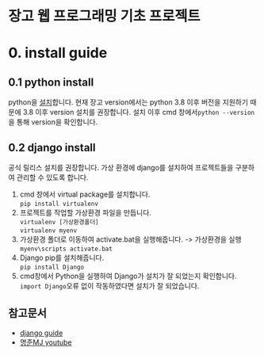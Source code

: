 # 장고 웹 프로그래밍 기초 프로젝트
# 0. install guide
## 0.1 python install
python을 [설치](https://www.python.org/downloads/windows/)합니다. 현재 장고 version에서는 python 3.8 이후 버전을 지원하기 때문에 3.8 이후 version 설치를 권장합니다. 설치 이후 cmd 창에서```python --version```
을 통해 version을 확인합니다.
## 0.2 django install
공식 릴리스 설치를 권장합니다. 가상 환경에 django를 설치하여 프로젝트들을 구분하여 관리할 수 있도록 합니다. 
1. cmd 창에서 virtual package를 설치합니다.   
```pip install virtualenv``` 
2. 프로젝트를 작업할 가상환경 파일을 만듭니다.   
```virtualenv [가상환경폴더]```   
```virtualenv myenv```   
3. 가상환경 폴더로 이동하여 activate.bat을 실행해줍니다. -> 가상환경을 실행   
```myenv\scripts activate.bat```   
4. Django pip를 설치해줍니다.   
```pip install Django```
5. cmd창에서 Python을 실행하여 Django가 설치가 잘 되었는지 확인합니다.   
```import Django```오류 없이 작동하였다면 설치가 잘 되었습니다.


## 참고문서
- [django guide](https://docs.djangoproject.com/ko/4.0/intro/tutorial01/)
- [명준MJ youtube](https://www.youtube.com/watch?v=9WctwW_Pe1o&list=PLi4xPOplIq7d1vDdLBAvS5PmQR-p6KwUz&index=2)
